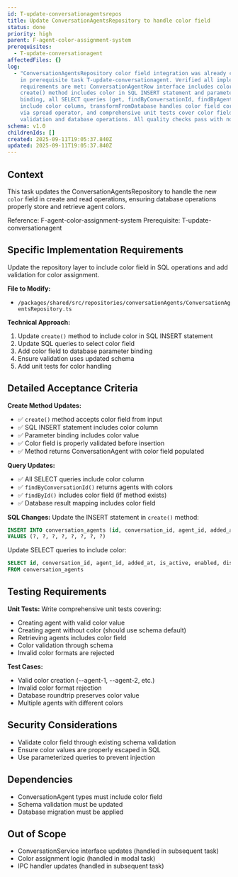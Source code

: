 ```yaml
---
id: T-update-conversationagentsrepos
title: Update ConversationAgentsRepository to handle color field
status: done
priority: high
parent: F-agent-color-assignment-system
prerequisites:
  - T-update-conversationagent
affectedFiles: {}
log:
  - "ConversationAgentsRepository color field integration was already completed
    in prerequisite task T-update-conversationagent. Verified all implementation
    requirements are met: ConversationAgentRow interface includes color field,
    create() method includes color in SQL INSERT statement and parameter
    binding, all SELECT queries (get, findByConversationId, findByAgentId)
    include color column, transformFromDatabase handles color field correctly
    via spread operator, and comprehensive unit tests cover color field
    validation and database operations. All quality checks pass with no issues."
schema: v1.0
childrenIds: []
created: 2025-09-11T19:05:37.840Z
updated: 2025-09-11T19:05:37.840Z
---
```


## Context

This task updates the ConversationAgentsRepository to handle the new `color` field in create and read operations, ensuring database operations properly store and retrieve agent colors.

Reference: F-agent-color-assignment-system
Prerequisite: T-update-conversationagent

## Specific Implementation Requirements

Update the repository layer to include color field in SQL operations and add validation for color assignment.

**File to Modify:**

- `/packages/shared/src/repositories/conversationAgents/ConversationAgentsRepository.ts`

**Technical Approach:**

1. Update `create()` method to include color in SQL INSERT statement
2. Update SQL queries to select color field
3. Add color field to database parameter binding
4. Ensure validation uses updated schema
5. Add unit tests for color handling

## Detailed Acceptance Criteria

**Create Method Updates:**

- ✅ `create()` method accepts color field from input
- ✅ SQL INSERT statement includes color column
- ✅ Parameter binding includes color value
- ✅ Color field is properly validated before insertion
- ✅ Method returns ConversationAgent with color field populated

**Query Updates:**

- ✅ All SELECT queries include color column
- ✅ `findByConversationId()` returns agents with colors
- ✅ `findById()` includes color field (if method exists)
- ✅ Database result mapping includes color field

**SQL Changes:**
Update the INSERT statement in `create()` method:

```sql
INSERT INTO conversation_agents (id, conversation_id, agent_id, added_at, is_active, enabled, display_order, color)
VALUES (?, ?, ?, ?, ?, ?, ?, ?)
```

Update SELECT queries to include color:

```sql
SELECT id, conversation_id, agent_id, added_at, is_active, enabled, display_order, color
FROM conversation_agents
```

## Testing Requirements

**Unit Tests:**
Write comprehensive unit tests covering:

- Creating agent with valid color value
- Creating agent without color (should use schema default)
- Retrieving agents includes color field
- Color validation through schema
- Invalid color formats are rejected

**Test Cases:**

- Valid color creation (--agent-1, --agent-2, etc.)
- Invalid color format rejection
- Database roundtrip preserves color value
- Multiple agents with different colors

## Security Considerations

- Validate color field through existing schema validation
- Ensure color values are properly escaped in SQL
- Use parameterized queries to prevent injection

## Dependencies

- ConversationAgent types must include color field
- Schema validation must be updated
- Database migration must be applied

## Out of Scope

- ConversationService interface updates (handled in subsequent task)
- Color assignment logic (handled in modal task)
- IPC handler updates (handled in subsequent task)
